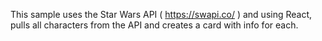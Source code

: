 This sample uses the Star Wars API ( https://swapi.co/ ) and using React, pulls all characters from the API and creates a card with info for each.

